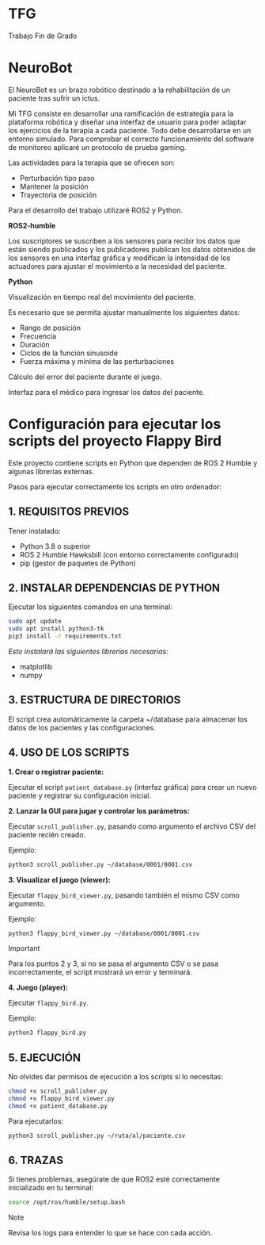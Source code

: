 # TFG
Trabajo Fin de Grado

# NeuroBot

El NeuroBot es un brazo robótico destinado a la rehabilitación de un paciente tras sufrir un ictus.

Mi TFG consiste en desarrollar una ramificación de estrategia para la plataforma robótica y diseñar una interfaz de usuario para poder adaptar los ejercicios de la terapia a cada paciente. Todo debe desarrollarse en un entorno simulado. Para comprobar el correcto funcionamiento del software de monitoreo aplicaré un protocolo de prueba gaming.

Las actividades para la terapia que se ofrecen son:
* Perturbación tipo paso
* Mantener la posición
* Trayectoria de posición

Para el desarrollo del trabajo utilizaré ROS2 y Python.

**ROS2-humble**

Los suscriptores se suscriben a los sensores para recibir los datos que están siendo publicados y los publicadores publican los datos obtenidos de los sensores en una interfaz gráfica y modifican la intensidad de los actuadores para ajustar el movimiento a la necesidad del paciente.

**Python**

Visualización en tiempo real del movimiento del paciente.

Es necesario que se permita ajustar manualmente los siguientes datos:
* Rango de posición
* Frecuencia
* Duración
* Ciclos de la función sinusoide
* Fuerza máxima y mínima de las perturbaciones

Cálculo del error del paciente durante el juego.

Interfaz para el médico para ingresar los datos del paciente.

Configuración para ejecutar los scripts del proyecto Flappy Bird
================================================================

Este proyecto contiene scripts en Python que dependen de ROS 2 Humble y algunas librerías externas.

Pasos para ejecutar correctamente los scripts en otro ordenador:

## 1. REQUISITOS PREVIOS

Tener instalado:
  - Python 3.8 o superior
  - ROS 2 Humble Hawksbill (con entorno correctamente configurado)
  - pip (gestor de paquetes de Python)

## 2. INSTALAR DEPENDENCIAS DE PYTHON

Ejecutar los siguientes comandos en una terminal:
```bash
sudo apt update
sudo apt install python3-tk
pip3 install -r requirements.txt
```

*Esto instalará las siguientes librerías necesarias:*
- matplotlib
- numpy

## 3. ESTRUCTURA DE DIRECTORIOS

El script crea automáticamente la carpeta ~/database para almacenar los datos de los pacientes y las configuraciones.

## 4. USO DE LOS SCRIPTS

**1. Crear o registrar paciente:**

Ejecutar el script `patient_database.py` (interfaz gráfica) para crear un nuevo paciente y registrar su configuración inicial.

**2. Lanzar la GUI para jugar y controlar los parámetros:**

Ejecutar `scroll_publisher.py`, pasando como argumento el archivo CSV del paciente recién creado.

Ejemplo:
```bash
python3 scroll_publisher.py ~/database/0001/0001.csv
```

**3. Visualizar el juego (viewer):**

Ejecutar `flappy_bird_viewer.py`, pasando también el mismo CSV como argumento.

Ejemplo:
```bash
python3 flappy_bird_viewer.py ~/database/0001/0001.csv
```

> [!IMPORTANT]
> Para los puntos 2 y 3, si no se pasa el argumento CSV o se pasa incorrectamente, el script mostrará un error y terminará.

**4. Juego (player):**

Ejecutar `flappy_bird.py`.

Ejemplo:
```bash
python3 flappy_bird.py
```

## 5. EJECUCIÓN

No olvides dar permisos de ejecución a los scripts si lo necesitas:
```bash
chmod +x scroll_publisher.py
chmod +x flappy_bird_viewer.py
chmod +x patient_database.py
```

Para ejecutarlos:
```bash
python3 scroll_publisher.py ~/ruta/al/paciente.csv
```

## 6. TRAZAS

Si tienes problemas, asegúrate de que ROS2 esté correctamente inicializado en tu terminal:
```bash
source /opt/ros/humble/setup.bash
```

> [!NOTE]
> Revisa los logs para entender lo que se hace con cada acción.
